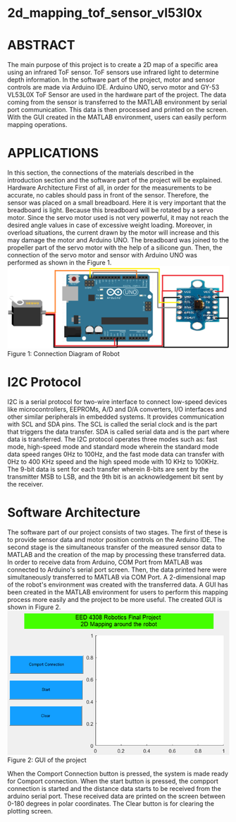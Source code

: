 # 2d_mapping_tof_sensor_vl53l0x
# ABSTRACT
The main purpose of this project is to create a 2D map of a specific area using an infrared ToF sensor. ToF sensors use infrared light to determine depth information. In the software part of the project, motor and sensor controls are made via Arduino IDE. Arduino UNO, servo motor and GY-53 VL53L0X ToF Sensor are used in the hardware part of the project. The data coming from the sensor is transferred to the MATLAB environment by serial port communication. This data is then processed and printed on the screen. With the GUI created in the MATLAB environment, users can easily perform mapping operations.
# APPLICATIONS
In this section, the connections of the materials described in the introduction section and the software part of the project will be explained.
Hardware Architecture
First of all, in order for the measurements to be accurate, no cables should pass in front of the sensor. Therefore, the sensor was placed on a small breadboard. Here it is very important that the breadboard is light. Because this breadboard will be rotated by a servo motor. Since the servo motor used is not very powerful, it may not reach the desired angle values in case of excessive weight loading. Moreover, in overload situations, the current drawn by the motor will increase and this may damage the motor and Arduino UNO. The breadboard was joined to the propeller part of the servo motor with the help of a silicone gun. Then, the connection of the servo motor and sensor with Arduino UNO was performed as shown in the Figure 1. 
 ![alt text](https://github.com/ozancanalper/2d_mapping_tof_sensor_vl53l0x/blob/main/1.png)
Figure 1: Connection Diagram of Robot

# I2C Protocol
I2C is a serial protocol for two-wire interface to connect low-speed devices like microcontrollers, EEPROMs, A/D and D/A converters, I/O interfaces and other similar peripherals in embedded systems. It provides communication with SCL and SDA pins. The SCL is called the serial clock and is the part that triggers the data transfer. SDA is called serial data and is the part where data is transferred. The I2C protocol operates three modes such as: fast mode, high-speed mode and standard mode wherein the standard mode data speed ranges 0Hz to 100Hz, and the fast mode data can transfer with 0Hz to 400 KHz speed and the high speed mode with 10 KHz to 100KHz. The 9-bit data is sent for each transfer wherein 8-bits are sent by the transmitter MSB to LSB, and the 9th bit is an acknowledgement bit sent by the receiver.

# Software Architecture
The software part of our project consists of two stages. The first of these is to provide sensor data and motor position controls on the Arduino IDE. The second stage is the simultaneous transfer of the measured sensor data to MATLAB and the creation of the map by processing these transferred data. In order to receive data from Arduino, COM Port from MATLAB was connected to Arduino's serial port screen. Then, the data printed here were simultaneously transferred to MATLAB via COM Port. A 2-dimensional map of the robot's environment was created with the transferred data.
A GUI has been created in the MATLAB environment for users to perform this mapping process more easily and the project to be more useful. The created GUI is shown in Figure 2.
 ![alt text](https://github.com/ozancanalper/2d_mapping_tof_sensor_vl53l0x/blob/main/2.png)
Figure 2: GUI of the project

When the Comport Connection button is pressed, the system is made ready for Comport connection. When the start button is pressed, the compport connection is started and the distance data starts to be received from the arduino serial port. These received data are printed on the screen between 0-180 degrees in polar coordinates. The Clear button is for clearing the plotting screen.
